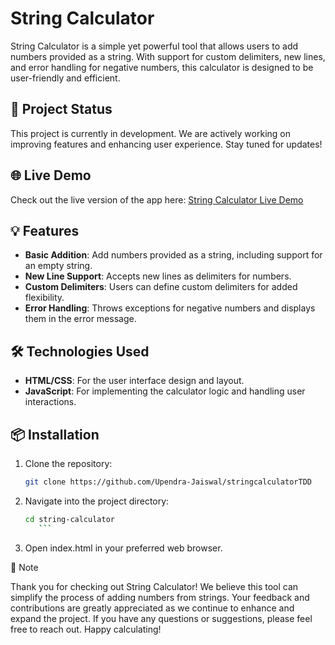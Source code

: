 # String Calculator

String Calculator is a simple yet powerful tool that allows users to add numbers provided as a string. With support for custom delimiters, new lines, and error handling for negative numbers, this calculator is designed to be user-friendly and efficient.

## 🚧 Project Status

This project is currently in development. We are actively working on improving features and enhancing user experience. Stay tuned for updates!

## 🌐 Live Demo

Check out the live version of the app here: [String Calculator Live Demo](https://stringcalculator-tdd.vercel.app)

## 💡 Features

- **Basic Addition**: Add numbers provided as a string, including support for an empty string.
- **New Line Support**: Accepts new lines as delimiters for numbers.
- **Custom Delimiters**: Users can define custom delimiters for added flexibility.
- **Error Handling**: Throws exceptions for negative numbers and displays them in the error message.

## 🛠️ Technologies Used

- **HTML/CSS**: For the user interface design and layout.
- **JavaScript**: For implementing the calculator logic and handling user interactions.

## 📦 Installation

1. Clone the repository:

   ```bash
   git clone https://github.com/Upendra-Jaiswal/stringcalculatorTDD
      ```


2. Navigate into the project directory:

    ```bash
    cd string-calculator
       ```

3. Open index.html in your preferred web browser.

📜 Note

Thank you for checking out String Calculator! We believe this tool can simplify the process of adding numbers from strings. Your feedback and contributions are greatly appreciated as we continue to enhance and expand the project. If you have any questions or suggestions, please feel free to reach out. Happy calculating!
